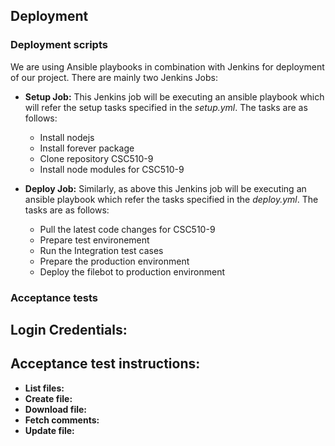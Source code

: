 ## Deployment

### Deployment scripts

We are using Ansible playbooks in combination with Jenkins for deployment of our project.
There are mainly two Jenkins Jobs:

* **Setup Job:** This Jenkins job will be executing an ansible playbook which will refer the setup tasks specified in the *setup.yml*. The tasks are as follows:
  * Install nodejs
  * Install forever package
  * Clone repository CSC510-9
  * Install node modules for CSC510-9

* **Deploy Job:** Similarly, as above this Jenkins job will be executing an ansible playbook which refer the tasks specified in the *deploy.yml*. The tasks are as follows:
  * Pull the latest code changes for CSC510-9
  * Prepare test environement
  * Run the Integration test cases
  * Prepare the production environment
  * Deploy the filebot to production environment



### Acceptance tests

## Login Credentials:

## Acceptance test instructions:

* **List files:**
* **Create file:**
* **Download file:**
* **Fetch comments:**
* **Update file:**

